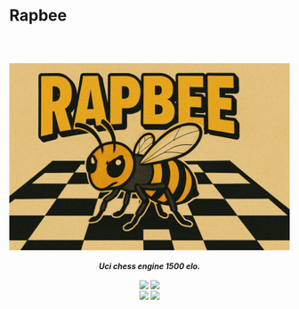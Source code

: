 # Rapbee

<div align="center" style="padding-top: 50px">
<img src="/Resources/rapbee.png" />
    <br>
    <br>
    <b><i>Uci chess engine 1500 elo.</i></b>
    <br>
    <br>
    <img src="https://img.shields.io/github/downloads/Thibor/Rapbee/total?color=critical&style=for-the-badge">
    <img src="https://img.shields.io/github/license/Thibor/Rapbee?color=blue&style=for-the-badge">
    <br>
    <img src="https://img.shields.io/github/v/release/Thibor/Rapbee?color=blue&label=Latest%20release&style=for-the-badge">
    <img src="https://img.shields.io/github/last-commit/Thibor/Rapbee?color=critical&style=for-the-badge">
</div>

